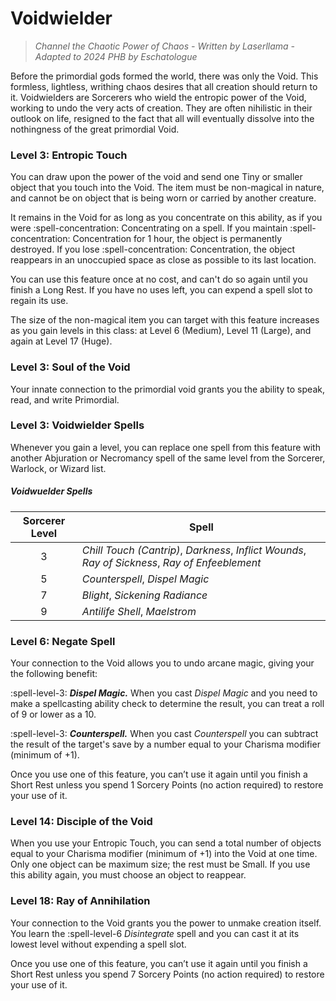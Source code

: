 # Voidwielder

> *Channel the Chaotic Power of Chaos - Written by Laserllama - Adapted to 2024 PHB by Eschatologue*

Before the primordial gods formed the world, there was only the Void. This formless, lightless, writhing chaos desires that all creation should return to it. Voidwielders are Sorcerers who wield the entropic power of the Void, working to undo the very acts of creation. They are often nihilistic in their outlook on life, resigned to the fact that all will eventually dissolve into the nothingness of the great primordial Void.

### Level 3: Entropic Touch

You can draw upon the power of the void and send one Tiny or smaller object that you touch into the Void. The item must be non-magical in nature, and cannot be on object that is being worn or carried by another creature.

It remains in the Void for as long as you concentrate on this ability, as if you were :spell-concentration: Concentrating on a spell. If you maintain :spell-concentration: Concentration for 1 hour, the object is permanently destroyed. If you lose :spell-concentration: Concentration, the object reappears in an unoccupied space as close as possible to its last location.

You can use this feature once at no cost, and can't do so again until you finish a Long Rest. If you have no uses left, you can expend a spell slot to regain its use.

The size of the non-magical item you can target with this feature increases as you gain levels in this class: at Level 6 (Medium), Level 11 (Large), and again at Level 17 (Huge).

### Level 3: Soul of the Void

Your innate connection to the primordial void grants you the ability to speak, read, and write Primordial.

### Level 3: Voidwielder Spells

Whenever you gain a level, you can replace one spell from this feature with another Abjuration or Necromancy spell of the same level from the Sorcerer, Warlock, or Wizard list.

##### Voidwuelder Spells
| Sorcerer Level | Spell |
|:-:|---|
| 3 | *Chill Touch (Cantrip)*, *Darkness*, *Inflict Wounds*, *Ray of Sickness*, *Ray of Enfeeblement* |
| 5 | *Counterspell*, *Dispel Magic* |
| 7 | *Blight*, *Sickening Radiance* |
| 9 | *Antilife Shell*, *Maelstrom* |

### Level 6: Negate Spell

Your connection to the Void allows you to undo arcane magic, giving your the following benefit:

:spell-level-3: ***Dispel Magic.*** When you cast *Dispel Magic* and you need to make a spellcasting ability check to determine the result, you can treat a roll of 9 or lower as a 10.

:spell-level-3: ***Counterspell.*** When you cast *Counterspell* you can subtract the result of the target's save by a number equal to your Charisma modifier (minimum of +1).

Once you use one of this feature, you can’t use it again until you finish a Short Rest unless you spend 1 Sorcery Points (no action required) to restore your use of it.

### Level 14: Disciple of the Void

When you use your Entropic Touch, you can send a total number of objects equal to your Charisma modifier (minimum of +1) into the Void at one time. Only one object can be maximum size; the rest must be Small. If you use this ability again, you must choose an object to reappear.

### Level 18: Ray of Annihilation

Your connection to the Void grants you the power to unmake creation itself. You learn the :spell-level-6 *Disintegrate* spell and you can cast it at its lowest level without expending a spell slot.

Once you use one of this feature, you can’t use it again until you finish a Short Rest unless you spend 7 Sorcery Points (no action required) to restore your use of it.